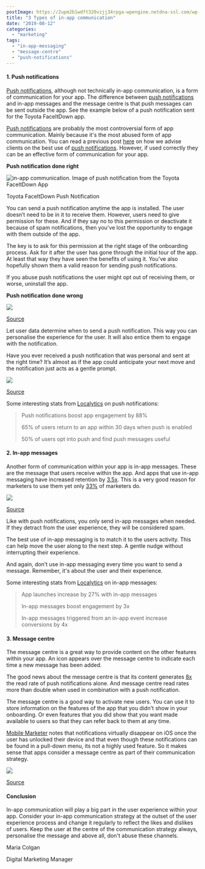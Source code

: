 ```yaml
---
postImage: https://2upm2b1wdft320vzjj34rpga-wpengine.netdna-ssl.com/wp-content/uploads/2019/05/blog_post_image_04.png.webp
title: "3 Types of in-app communication"
date: "2019-08-12"
categories: 
  - "marketing"
tags: 
  - "in-app-messaging"
  - "message-centre"
  - "push-notifications"
---
```


#### **1\. Push notifications**

[Push notifications](https://tapadoo.wpengine.com/unsure-about-app-push-notifications/), although not technically in-app communication, is a form of communication for your app. The difference between [push notifications](https://tapadoo.wpengine.com/unsure-about-app-push-notifications/) and in-app messages and the message centre is that push messages can be sent outside the app. See the example below of a push notification sent for the Toyota FaceItDown app.

[Push notifications](https://tapadoo.wpengine.com/unsure-about-app-push-notifications/) are probably the most controversial form of app communication. Mainly because it's the most abused form of app communication. You can read a previous post [here](https://tapadoo.wpengine.com/unsure-about-app-push-notifications/) on how we advise clients on the best use of [push notifications](https://tapadoo.wpengine.com/unsure-about-app-push-notifications/). However, if used correctly they can be an effective form of communication for your app.

**Push notification done right**

![in-app communication. Image of push notification from the Toyota FaceItDown App](images/Image-from-iOS-473x1024.png)

Toyota FaceItDown Push Notification

You can send a push notification anytime the app is installed. The user doesn’t need to be in it to receive them. However, users need to give permission for these. And if they say no to this permission or deactivate it because of spam notifications, then you've lost the opportunity to engage with them outside of the app.

The key is to ask for this permission at the right stage of the onboarding process. Ask for it after the user has gone through the initial tour of the app. At least that way they have seen the benefits of using it. You've also hopefully shown them a valid reason for sending push notifications.

If you abuse push notifications the user might opt out of receiving them, or worse, uninstall the app.

**Push notification done wrong**

![](images/Screenshot-2019-04-10-12.11.51.png)

[Source](https://www.theverge.com/2018/12/18/18145289/apple-iphone-ios-push-notifications-carpool-karaoke)

Let user data determine when to send a push notification. This way you can personalise the experience for the user. It will also entice them to engage with the notification.

Have you ever received a push notification that was personal and sent at the right time? It’s almost as if the app could anticipate your next move and the notification just acts as a gentle prompt.

![](images/Screenshot-2019-04-10-14.04.31-1024x646.png)

[Source](https://www.leanplum.com/blog/7-most-creative-push-notifications/)

Some interesting stats from [Localytics](http://info.localytics.com/blog/6-stats-that-prove-how-important-push-notifications-in-app-messaging-are-to-your-apps-success) on push notifications:

> Push notifications boost app engagement by 88%
> 
> 65% of users return to an app within 30 days when push is enabled
> 
> 50% of users opt into push and find push messages useful

#### **2\. In-app messages**

Another form of communication within your app is in-app messages. These are the message that users receive within the app. And apps that use in-app messaging have increased retention by [3.5x](http://ebooks.localytics.com/2016-app-marketing-guide#find-6-push-opt-in-rates-decreased). This is a very good reason for marketers to use them yet only [33%](https://venturebeat.com/2015/06/30/only-33-of-app-marketers-use-in-app-messaging-but-they-get-3-5x-higher-retention/) of marketers do.

![](images/Screenshot-2019-04-10-12.30.51.png)

[Source](https://www.swrve.com/weblog/what-in-app-messages-mean-for-different-verticals)

Like with push notifications, you only send in-app messages when needed. If they detract from the user experience, they will be considered spam.

The best use of in-app messaging is to match it to the users activity. This can help move the user along to the next step. A gentle nudge without interrupting their experience.

And again, don’t use in-app messaging every time you want to send a message. Remember, it's about the user and their experience.

Some interesting stats from [Localytics](http://info.localytics.com/blog/6-stats-that-prove-how-important-push-notifications-in-app-messaging-are-to-your-apps-success) on in-app messages:

> App launches increase by 27% with in-app messages
> 
> In-app messages boost engagement by 3x
> 
> In-app messages triggered from an in-app event increase conversions by 4x

#### **3\. Message centre**

The message centre is a great way to provide content on the other features within your app. An icon appears over the message centre to indicate each time a new message has been added. 

The good news about the message centre is that its content generates [8x](https://www.urbanairship.com/lp/mobile-engagement-benchmarks-message-center-response-rates) the read rate of push notifications alone. And message centre read rates more than double when used in combination with a push notification.

The message centre is a good way to activate new users. You can use it to store information on the features of the app that you didn't show in your onboarding. Or even features that you did show that you want made available to users so that they can refer back to them at any time.

[Mobile Marketer](https://www.mobilemarketer.com/ex/mobilemarketer/cms/opinion/columns/23271.html) notes that notifications virtually disappear on iOS once the user has unlocked their device and that even though these notifications can be found in a pull-down menu, its not a highly used feature. So it makes sense that apps consider a message centre as part of their communication strategy.

![](images/Screenshot-2019-05-21-15.44.33.png)

[Source](https://www.airship.com/blog/7-in-app-message-center-best-practices/)

#### Conclusion

In-app communication will play a big part in the user experience within your app. Consider your in-app communication strategy at the outset of the user experience process and change it regularly to reflect the likes and dislikes of users. Keep the user at the centre of the communication strategy always, personalise the message and above all, don't abuse these channels.

Maria Colgan

Digital Marketing Manager
